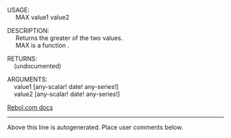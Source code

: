 USAGE:  
&nbsp;&nbsp;&nbsp;&nbsp;&nbsp;MAX&nbsp;value1&nbsp;value2&nbsp;  
  
DESCRIPTION:  
&nbsp;&nbsp;&nbsp;&nbsp;&nbsp;Returns&nbsp;the&nbsp;greater&nbsp;of&nbsp;the&nbsp;two&nbsp;values.  
&nbsp;&nbsp;&nbsp;&nbsp;&nbsp;MAX&nbsp;is&nbsp;a&nbsp;function&nbsp;.  
  
RETURNS:  
&nbsp;&nbsp;&nbsp;&nbsp;(undocumented)  
  
ARGUMENTS:  
&nbsp;&nbsp;&nbsp;&nbsp;value1&nbsp;[any-scalar!&nbsp;date!&nbsp;any-series!]  
&nbsp;&nbsp;&nbsp;&nbsp;value2&nbsp;[any-scalar!&nbsp;date!&nbsp;any-series!]  

[Rebol.com docs](http://www.rebol.com/r3/docs/functions/max.html)
___
Above this line is autogenerated. Place user comments below.